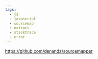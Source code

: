```yaml
---
tags:
  - js
  - javascript
  - sourcemap
  - extract
  - stacktrace
  - error
---
```

https://github.com/denandz/sourcemapper

